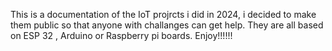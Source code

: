 This is a documentation of the IoT projrcts i did in 2024, i decided to make them public so that anyone with challanges can get help.
They are all based on ESP 32 , Arduino or Raspberry pi boards.
Enjoy!!!!!!
